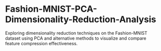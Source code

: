 # Fashion-MNIST-PCA-Dimensionality-Reduction-Analysis
Exploring dimensionality reduction techniques on the Fashion-MNIST dataset using PCA and alternative methods to visualize and compare feature compression effectiveness.
